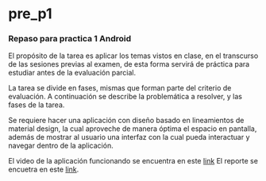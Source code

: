 # pre_p1

### Repaso para practica 1 Android

El propósito de la tarea es aplicar los temas vistos en clase, en el transcurso de las sesiones previas al examen, de esta forma servirá de práctica para estudiar antes de la evaluación parcial.

La tarea se divide en fases, mismas que forman parte del criterio de evaluación.
A continuación se describe la problemática a resolver, y las fases de la tarea.

Se requiere hacer una aplicación con diseño basado en lineamientos de material design, la cual aproveche de manera óptima el espacio en pantalla, además de mostrar al usuario una interfaz con la cual pueda interactuar y navegar dentro de la aplicación.

El video de la aplicación funcionando se encuentra en este [link](https://youtu.be/Ceg7obNuUkM)
El reporte se encuetra en este [link](https://docs.google.com/document/d/1e6XdsbXa8R4FOOYIJa8MrypTC8kZiqYKwG6tD9yyL-k).
